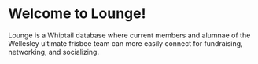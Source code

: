 # Welcome to Lounge!

Lounge is a Whiptail database where current members and alumnae of the Wellesley ultimate frisbee team can more easily connect 
for fundraising, networking, and socializing.
